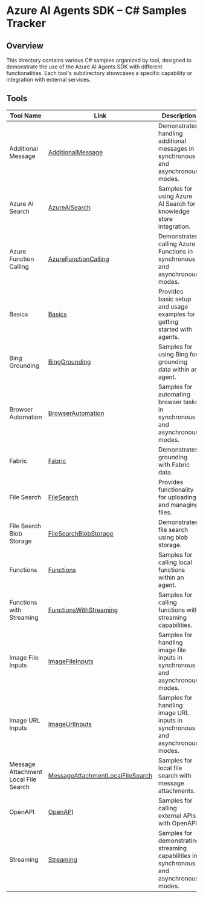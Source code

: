 # Azure AI Agents SDK – C# Samples Tracker

## Overview
This directory contains various C# samples organized by tool, designed to demonstrate the use of the Azure AI Agents SDK with different functionalities. Each tool's subdirectory showcases a specific capability or integration with external services.

## Tools

| Tool Name | Link | Description |
|-----------|------|-------------|
| Additional Message | [AdditionalMessage](AdditionalMessage/) | Demonstrates handling additional messages in synchronous and asynchronous modes. |
| Azure AI Search | [AzureAiSearch](AzureAiSearch/) | Samples for using Azure AI Search for knowledge store integration. |
| Azure Function Calling | [AzureFunctionCalling](AzureFunctionCalling/) | Demonstrates calling Azure Functions in synchronous and asynchronous modes. |
| Basics | [Basics](Basics/) | Provides basic setup and usage examples for getting started with agents. |
| Bing Grounding | [BingGrounding](BingGrounding/) | Samples for using Bing for grounding data within an agent. |
| Browser Automation | [BrowserAutomation](BrowserAutomation/) | Samples for automating browser tasks in synchronous and asynchronous modes. |
| Fabric | [Fabric](Fabric/) | Demonstrates grounding with Fabric data. |
| File Search | [FileSearch](FileSearch/) | Provides functionality for uploading and managing files. |
| File Search Blob Storage | [FileSearchBlobStorage](FileSearchBlobStorage/) | Demonstrates file search using blob storage. |
| Functions | [Functions](Functions/) | Samples for calling local functions within an agent. |
| Functions with Streaming | [FunctionsWithStreaming](FunctionsWithStreaming/) | Samples for calling functions with streaming capabilities. |
| Image File Inputs | [ImageFileInputs](ImageFileInputs/) | Samples for handling image file inputs in synchronous and asynchronous modes. |
| Image URL Inputs | [ImageUrlInputs](ImageUrlInputs/) | Samples for handling image URL inputs in synchronous and asynchronous modes. |
| Message Attachment Local File Search | [MessageAttachmentLocalFileSearch](MessageAttachmentLocalFileSearch/) | Samples for local file search with message attachments. |
| OpenAPI | [OpenAPI](OpenAPI/) | Samples for calling external APIs with OpenAPI. |
| Streaming | [Streaming](Streaming/) | Samples for demonstrating streaming capabilities in synchronous and asynchronous modes. |
